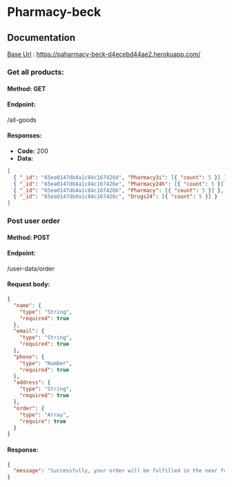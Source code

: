 # Pharmacy-beck

## Documentation

[Base Url](https://paharmacy-beck-d4ecebd44ae2.herokuapp.com/) : https://paharmacy-beck-d4ecebd44ae2.herokuapp.com/

### Get all products:

#### Method: GET

#### Endpoint:
/all-goods

#### Responses:
- **Code:** 200
- **Data:**
```json
[
  { "_id": "65ea0147db4a1c84c167426d", "Pharmacy3i": [{ "count": 5 }] },
  { "_id": "65ea0147db4a1c84c167426e", "Pharmacy24h": [{ "count": 5 }] },
  { "_id": "65ea0147db4a1c84c167426b", "Pharmacy": [{ "count": 5 }] },
  { "_id": "65ea0147db4a1c84c167426c", "Drugs24": [{ "count": 5 }] }
]
```
### Post user order

#### Method: POST

#### Endpoint:
/user-data/order

#### Request body:
```json
{
  "name": {
    "type": "String",
    "required": true
  },
  "email": {
    "type": "String",
    "required": true
  },
  "phone": {
    "type": "Number",
    "required": true
  },
  "address": {
    "type": "String",
    "required": true
  },
  "order": {
    "type": "Array",
    "require": true
  }
}
```
#### Response:

```json
{
  "message": "Successfully, your order will be fulfilled in the near future"
}
```
